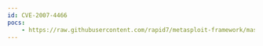 ```yaml
---
id: CVE-2007-4466
pocs:
    - https://raw.githubusercontent.com/rapid7/metasploit-framework/master/modules/exploits/windows/browser/ea_checkrequirements.rb
---
```

